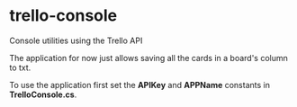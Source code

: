 trello-console
==============

Console utilities using the Trello API

The application for now just allows saving all the cards in a board's column to txt.

To use the application first set the **APIKey** and **APPName** constants in **TrelloConsole.cs**.
